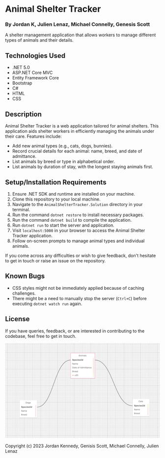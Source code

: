 # Animal Shelter Tracker
<p align="center> <img src="/AnimalShelter/wwwroot/Images/totoro.gif"> </p>

### By **Jordan K, Julien Lenaz, Michael Connelly, Genesis Scott**

A shelter management application that allows workers to manage different types of animals and their details.

## Technologies Used

- .NET 5.0
- ASP.NET Core MVC
- Entity Framework Core
- Bootstrap
- C#
- HTML
- CSS

## Description

Animal Shelter Tracker is a web application tailored for animal shelters. This application aids shelter workers in efficiently managing the animals under their care. Features include:
- Add new animal types (e.g., cats, dogs, bunnies).
- Record crucial details for each animal: name, breed, and date of admittance.
- List animals by breed or type in alphabetical order.
- List animals by duration of stay, with the longest staying animals first.

## Setup/Installation Requirements

1. Ensure .NET SDK and runtime are installed on your machine.
2. Clone this repository to your local machine.
3. Navigate to the `AnimalShelterTracker.Solution` directory in your terminal.
4. Run the command `dotnet restore` to install necessary packages.
5. Run the command `dotnet build` to compile the application.
6. Run `dotnet run` to start the server and application.
7. Visit `localhost:5000` in your browser to access the Animal Shelter Tracker application.
8. Follow on-screen prompts to manage animal types and individual animals.

If you come across any difficulties or wish to give feedback, don't hesitate to get in touch or raise an issue on the repository.

## Known Bugs

- CSS styles might not be immediately applied because of caching challenges.
- There might be a need to manually stop the server (`Ctrl+C`) before executing `dotnet watch run` again.

## License

If you have queries, feedback, or are interested in contributing to the codebase, feel free to get in touch.

<img src="/AnimalShelter/wwwroot/Images/SQL_Map.png"/>

Copyright (c) 2023 Jordan Kennedy, Genisis Scott, Michael Connelly, Julien Lenaz